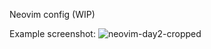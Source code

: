 Neovim config (WIP)

Example screenshot:
![neovim-day2-cropped](https://github.com/BakerNet/nvim/assets/14320095/9ea99692-b1ad-43a3-8f5c-1d71ed1cd4b7)
